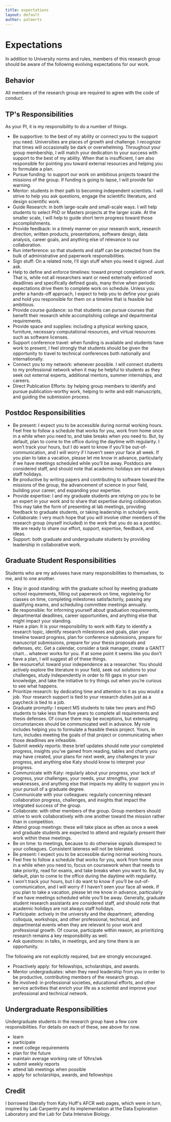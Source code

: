 ```yaml
---
title: expectations
layout: default
author: palmerts
---
```


# Expectations
In addition to University norms and rules, members of this research group should be aware of the following evolving expectations for our work.

## Behavior

All members of the research group are required to agree with the code of conduct.

## TP's Responsibilities

As your PI, it is my responsibility to do a number of things.

* Be supportive: to the best of my ability or connect you to the support you need. Universities are places of growth and challenge. I recognize that times will occasionally be dark or overwhelming. Throughout your group membership, I will match your dedication to your success with support to the best of my ability. When that is insufficient, I am also responsible for pointing you toward external resources and helping you to formulate a plan.
* Pursue funding: to support our work on ambitious projects toward the missions of the group. If funding is going to lapse, I will provide fair warning.
* Mentor: students in their path to becoming independent scientists. I will strive to help you ask questions, engage the scientific literature, and design scientific work.
* Guide Research: in both large-scale and small-scale ways. I will help students to select PhD or Masters projects at the larger scale. At the smaller scale, I will help to guide short term progress toward those accomplishments.
* Provide feedback: in a timely manner on your research work, research direction, written products, presentations, software design, data analysis, career goals, and anything else of relevance to our collaboration.
* Run interference: so that students and staff can be protected from the bulk of administrative and paperwork responsibilities.
* Sign stuff: On a related note, I’ll sign stuff when you need it signed. Just ask.
* Help to define and enforce timelines: toward prompt completion of work. That is, while not all researchers want or need externally enforced deadlines and specifically defined goals, many thrive when periodic expectations drive them to complete work on schedule. Unless you prefer a hands-off approach, I expect to help you to define your goals and hold you responsible for them on a timeline that is feasible but ambitious.
* Provide course guidance: so that students can pursue courses that benefit their research while accomplishing college and departmental requirements.
* Provide space and supplies: including a physical working space, furniture, necessary computational resources, and virtual resources such as software licenses.
* Support conference travel: when funding is available and students have work to present, I feel strongly that students should be given the opportunity to travel to technical conferences both nationally and internationally.
* Connect you to my network: whenever possible. I will connect students to my professional network when it may be helpful to students as they seek out external experts, additional mentors, summer internships, and careers.
* Direct Publication Efforts: by helping group members to identify and pursue publication-worthy work, helping to write and edit manuscripts, and guiding the submission process.

## Postdoc Responsibilities

* Be present: I expect you to be accessible during normal working hours. Feel free to follow a schedule that works for you, work from home once in a while when you need to, and take breaks when you need to. But, by default, plan to come to the office during the daytime with regularity.
    I won’t track your hours, but I do want to know if you’ll be out-of-communication, and I will worry if I haven’t seen your face all week. If you plan to take a vacation, please let me know in advance, particularly if we have meetings scheduled while you’ll be away. Postdocs are considered staff, and should note that academic holidays are not always staff holidays.
* Be productive by writing papers and contributing to software toward the missions of the group, the advancement of science in your field, building your career, and expanding your expertise.
* Provide expertise: I and my graduate students are relying on you to be an expert in your work and to share that expertise during collaboration. This may take the form of presenting at lab meetings, providing feedback to graduate students, or taking leadership in scholarly work.
* Collaborate: I very much hope that you will involve other members of the research group (myself included) in the work that you do as a postdoc. We are ready to share our effort, support, expertise, feedback, and ideas.
* Support: both graduate and undergraduate students by providing leadership in collaborative work.

## Graduate Student Responsibilities

Students who are my advisees have many responsibilities to themselves, to me, and to one another.

* Stay in good standing: with the graduate school by meeting graduate school requirements, filling out paperwork on time, registering for classes on time, completing milestones satisfactorily, passing any qualifying exams, and scheduling committee meetings annually.
* Be responsible: for informing yourself about graduation requirements, departmental deadlines, career opportunities, and anything else that might impact your standing.
* Have a plan: It is your responsibility to work with Katy to identify a research topic, identify research milestones and goals, plan your timeline toward progress, plan for conference submissions, prepare for manuscript submissions, prepare for your thesis proposals and defenses, etc. Get a calendar, consider a task manager, create a GANTT chart… whatever works for you. If at some point it seems like you don’t have a plan, I will suggest all of these things.
* Be resourceful: toward your independence as a researcher. You should actively explore the literature in your field, seek out solutions to your challenges, study independently in order to fill gaps in your own knowledge, and take the initiative to try things out when you’re curious to see what happens.
* Prioritize research: by dedicating time and attention to it as you would a job. Your research support is tied to your research duties just as a paycheck is tied to a job.
* Graduate promptly: I expect MS students to take two years and PhD students to take less than five years to complete all requirements and thesis defenses. Of course there may be exceptions, but extenuating circumstances should be communicated well in advance. My role includes helping you to formulate a feasible thesis project. Yours, in turn, includes meeting the goals of that project or communicating when those deadlines are infeasible.
* Submit weekly reports: these brief updates should note your completed progress, insights you’ve gained from reading, tables and charts you may have created, your plans for next week, any challenges to your progress, and anything else Katy should know to interpret your progress.
* Communicate with Katy: regularly about your progress, your lack of progress, your challenges, your needs, your strengths, your weaknesses, and anything else that impacts my ability to support you in your pursuit of a graduate degree.
* Communicate with your colleagues: regularly concerning relevant collaboration progress, challenges, and insights that impact the integrated success of the group.
* Collaborate: with other members of the group. Group members should strive to work collaboratively with one another toward the mission rather than in competition.
* Attend group meetings: these will take place as often as once a week and graduate students are expected to attend and regularly present their work within these meetings.
* Be on time: to meetings, because to do otherwise signals disrespect to your colleagues. Consistent lateness will not be tolerated.
* Be present: I expect you to be accessible during normal working hours.
* Feel free to follow a schedule that works for you, work from home once in a while when you need to, focus on coursework when that needs to take priority, read for exams, and take breaks when you want to. But, by default, plan to come to the office during the daytime with regularity.
* I won’t track your hours, but I do want to know if you’ll be out-of-communication, and I will worry if I haven’t seen your face all week. If you plan to take a vacation, please let me know in advance, particularly if we have meetings scheduled while you’ll be away. Generally, graduate student research assistants are considered staff, and should note that academic holidays are not always staff holidays.
* Participate: actively in the university and the department, attending colloquia, workshops, and other professional, technical, and departmental events when they are relevant to your work and professional growth. Of course, participate within reason, as prioritizing research remains a key responsibility as well.
* Ask questions: in talks, in meetings, and any time there is an opportunity.

The following are not explicitly required, but are strongly encouraged.

* Proactively apply: for fellowships, scholarships, and awards.
* Mentor undergraduates: when they need leadership from you in order to be productive, contributing members of the research group.
* Be involved: in professional societies, educational efforts, and other service activities that enrich your life as a scientist and improve your professional and technical network.

## Undergraduate Responsibilities

Undergraduate students in the research group have a few core responsibilities. For details on each of these, see above for now.

* learn
* participate
* meet college requirements
* plan for the future
* maintain average working rate of 10hrs/wk
* submit weekly reports
* attend lab meetings when possible
* apply for scholarships, awards, and fellowships

## Credit

I borrowed liberally from Katy Huff's AFCR web pages, which were in turn, inspired by Lab Carpentry and its implementation at the Data Exploration Laboratory and the Lab for Data Intensive Biology.
